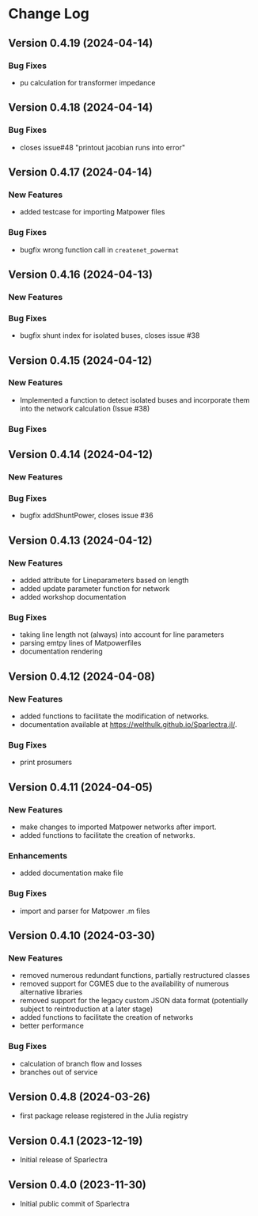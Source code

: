 # Change Log
## Version 0.4.19 (2024-04-14)
### Bug Fixes
 - pu calculation for transformer impedance

## Version 0.4.18 (2024-04-14)

### Bug Fixes
 - closes issue#48 "printout jacobian runs into error"

## Version 0.4.17 (2024-04-14)
### New Features
 - added testcase for importing Matpower files

### Bug Fixes
 - bugfix wrong function call in `createnet_powermat`

## Version 0.4.16 (2024-04-13)
### New Features

### Bug Fixes
- bugfix shunt index for isolated buses, closes issue #38

## Version 0.4.15 (2024-04-12)
### New Features
- Implemented a function to detect isolated buses and incorporate them into the network calculation (Issue #38)
### Bug Fixes


## Version 0.4.14 (2024-04-12)
### New Features

### Bug Fixes
- bugfix addShuntPower, closes issue #36

## Version 0.4.13 (2024-04-12)
### New Features
- added attribute for Lineparameters based on length
- added update parameter function for network
- added workshop documentation

### Bug Fixes
- taking line length not (always) into account for line parameters
- parsing emtpy lines of Matpowerfiles
- documentation rendering

## Version 0.4.12 (2024-04-08)
### New Features
- added functions to facilitate the modification of networks.
- documentation available at https://welthulk.github.io/Sparlectra.jl/.

### Bug Fixes
- print prosumers

## Version 0.4.11 (2024-04-05)
### New Features
- make changes to imported Matpower networks after import.
- added functions to facilitate the creation of networks.

### Enhancements
- added documentation make file

### Bug Fixes
- import and parser for Matpower .m files

## Version 0.4.10 (2024-03-30)

### New Features
 - removed numerous redundant functions, partially restructured classes
 - removed support for CGMES due to the availability of numerous alternative libraries
 - removed support for the legacy custom JSON data format (potentially subject to reintroduction at a later stage)
 - added functions to facilitate the creation of networks
 - better performance
 
### Bug Fixes
- calculation of branch flow and losses
- branches out of service

## Version 0.4.8 (2024-03-26)
- first package release registered in the Julia registry

## Version 0.4.1 (2023-12-19)
- Initial release of Sparlectra

## Version 0.4.0 (2023-11-30)
- Initial public commit of Sparlectra 
